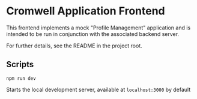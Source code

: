 # Cromwell Application Frontend

This frontend implements a mock "Profile Management" application and is intended to be run in conjunction with the associated backend server.

For further details, see the README in the project root.

## Scripts

```npm run dev```

Starts the local development server, available at `localhost:3000` by default

